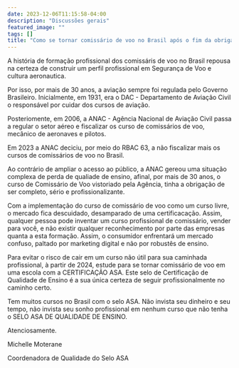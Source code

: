 ```yaml
---
date: 2023-12-06T11:15:58-04:00
description: "Discussões gerais"
featured_image: ""
tags: []
title: "Como se tornar comissário de voo no Brasil após o fim da obrigatoriedade do curso - RBAC 63"
---
```


A história de formação profissional dos comissáris de voo no Brasil repousa na certeza de construir um perfil profissional em Segurança de Voo e cultura aeronautica. 

Por isso, por mais de 30 anos, a aviação sempre foi regulada pelo Governo Brasileiro. Inicialmente, em 1931, era o DAC - Departamento de Aviação Civil o responsável por cuidar dos cursos de aviação. 

Posteriomente, em 2006, a ANAC - Agência Nacional de Aviação Civil  passa a regular o setor aéreo e fiscalizar os curso de comissários de voo, mecânico de aeronaves e pilotos.

Em 2023 a ANAC deciciu, por meio do RBAC 63, a não fiscalizar mais os cursos de comissários de voo no Brasil. 

Ao contrário de ampliar o acesso ao público, a ANAC gereou uma situação complexa de perda de qualiade de ensino, afinal, por mais de 30 anos, o curso de Comissário de Voo vistoriado pela Agência, tinha a obrigação de ser completo, sério e profissionalizante. 


Com a implementação do curso de comissário de voo como um curso livre, o mercado fica descuidado, desamparado de uma certificacação. Assim, qualquer pessoa pode inventar um curso profissional de comissário, vender para você, e não existir qualquer reconhecimento por parte das empresas quanta a esta formação. Assim, o consumidor enfrentará um mercado confuso, paltado por marketing digital e não por robustês de ensino.

Para evitar o risco de cair em um curso não útil para sua caminhada profissional, à partir de 2024, estude para se tornar comissário de voo em uma escola com a CERTIFICAÇÃO ASA. Este selo de Certificação de Qualidade de Ensino é a sua única certeza de seguir profissionalmente no caminho certo.

Tem muitos cursos no Brasil com o selo ASA. Não invista seu dinheiro e seu tempo, não invista seu sonho profissional em nenhum curso que não tenha o SELO ASA DE QUALIDADE DE ENSINO. 

Atenciosamente.

Michelle Moterane

Coordenadora de Qualidade do Selo ASA